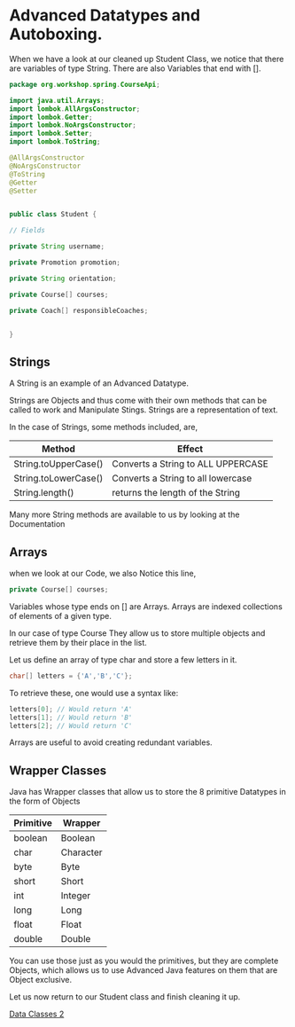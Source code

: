 
# Advanced Datatypes and Autoboxing.

When we have a look at our cleaned up Student Class, we notice that there are variables of type String.
There are also Variables that end with [].

``` java
package org.workshop.spring.CourseApi;

import java.util.Arrays;
import lombok.AllArgsConstructor;
import lombok.Getter;
import lombok.NoArgsConstructor;
import lombok.Setter;
import lombok.ToString;

@AllArgsConstructor
@NoArgsConstructor
@ToString
@Getter
@Setter


public class Student {

// Fields

private String username;

private Promotion promotion;

private String orientation;

private Course[] courses;

private Coach[] responsibleCoaches;


}
```

## Strings

A String is an example of an Advanced Datatype.

Strings are Objects and thus come with their own methods that can be called to work and Manipulate Stings. Strings are a representation of text.

In the case of Strings, some methods included, are,

| Method               | Effect                             |
| -------------------- | ---------------------------------- |
| String.toUpperCase() | Converts a String to ALL UPPERCASE |
| String.toLowerCase() | Converts a String to all lowercase |
| String.length()      | returns the length of the String   |

Many more String methods are available to us by looking at the Documentation

## Arrays

when we look at our Code, we also Notice this line,

```Java
private Course[] courses;

```

Variables whose type ends on [] are Arrays.
Arrays are indexed collections of elements of a given type.

In our case of type Course
They allow us to store multiple objects and retrieve them by their place in the list.

Let us define an array of type char and store a few letters in it.

```Java
char[] letters = {'A','B','C'};
```

To retrieve these, one would use a syntax like:

```Java
letters[0]; // Would return 'A'
letters[1]; // Would return 'B'
letters[2]; // Would return 'C'
```

Arrays are useful to avoid creating redundant variables.


## Wrapper Classes

Java has Wrapper classes that allow us to store the 8 primitive Datatypes in the form of Objects


| Primitive | Wrapper   |
| --------- | --------- |
| boolean   | Boolean   |
| char      | Character |
| byte      | Byte      |
| short     | Short     |
| int       | Integer   |
| long      | Long      |
| float     | Float     |
| double    | Double    |

You can use those just as you would the primitives, but they are complete Objects, which allows us to use Advanced Java features on them that are Object exclusive.

Let us now return to our Student class and finish cleaning it up.

[Data Classes 2](https://github.com/TripsJ/Spring-API-Workshop-1/blob/main/Dataclasses_2.md)
